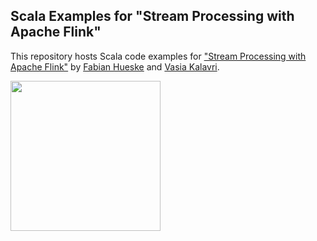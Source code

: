 ## Scala Examples for "Stream Processing with Apache Flink"

This repository hosts Scala code examples for ["Stream Processing with Apache Flink"](http://shop.oreilly.com/product/0636920057321.do) by [Fabian Hueske](https://twitter.com/fhueske) and [Vasia Kalavri](https://twitter.com/vkalavri).

<a href="http://shop.oreilly.com/product/0636920057321.do">
  <img width="240" src="https://covers.oreillystatic.com/images/0636920057321/cat.gif">
</a>